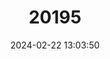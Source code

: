 ---
title: "20195"
category: "Sicista tianshanica"
draft: false
date: 2024-02-22 13:03:50
languages:
  English: ["Tien Shan Birch Mouse"]
  Russian: ["Tyan'-shan'skaya Myshovka"]
---